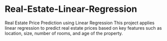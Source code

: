 # Real-Estate-Linear-Regression
Real Estate Price Prediction using Linear Regression This project applies linear regression to predict real estate prices based on key features such as location, size, number of rooms, and age of the property.
